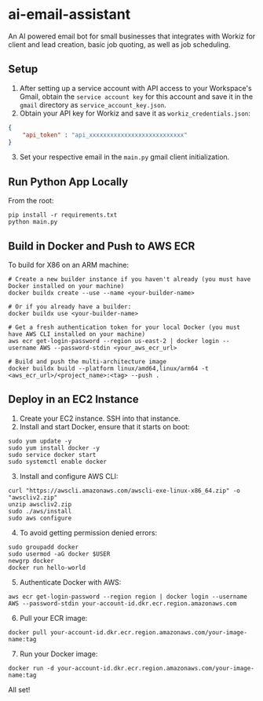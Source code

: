 # ai-email-assistant
An AI powered email bot for small businesses that integrates with Workiz for client and lead creation, basic job quoting, as well as job scheduling.

## Setup
1. After setting up a service account with API access to your Workspace's Gmail, obtain the `service account key` for this account and save it in the `gmail` directory as `service_account_key.json`.
2. Obtain your API key for Workiz and save it as `workiz_credentials.json`:
```json
{ 
    "api_token" : "api_xxxxxxxxxxxxxxxxxxxxxxxxxxx"
}
```
3. Set your respective email in the `main.py` gmail client initialization. 

## Run Python App Locally
From the root:
```shell
pip install -r requirements.txt
python main.py
```

## Build in Docker and Push to AWS ECR
To build for X86 on an ARM machine:

```shell
# Create a new builder instance if you haven't already (you must have Docker installed on your machine)
docker buildx create --use --name <your-builder-name>

# Or if you already have a builder:
docker buildx use <your-builder-name> 

# Get a fresh authentication token for your local Docker (you must have AWS CLI installed on your machine)
aws ecr get-login-password --region us-east-2 | docker login --username AWS --password-stdin <your_aws_ecr_url>

# Build and push the multi-architecture image
docker buildx build --platform linux/amd64,linux/arm64 -t <aws_ecr_url>/<project_name>:<tag> --push .
```



## Deploy in an EC2 Instance
1. Create your EC2 instance. SSH into that instance.
2. Install and start Docker, ensure that it starts on boot:
```shell
sudo yum update -y
sudo yum install docker -y
sudo service docker start
sudo systemctl enable docker
```
3. Install and configure AWS CLI:
```shell
curl "https://awscli.amazonaws.com/awscli-exe-linux-x86_64.zip" -o "awscliv2.zip"
unzip awscliv2.zip
sudo ./aws/install
sudo aws configure
```
4. To avoid getting permission denied errors:
```shell
sudo groupadd docker
sudo usermod -aG docker $USER
newgrp docker
docker run hello-world
```
5. Authenticate Docker with AWS:
```shell
aws ecr get-login-password --region region | docker login --username AWS --password-stdin your-account-id.dkr.ecr.region.amazonaws.com
```
6. Pull your ECR image:
```shell
docker pull your-account-id.dkr.ecr.region.amazonaws.com/your-image-name:tag
```
7. Run your Docker image:
```shell
docker run -d your-account-id.dkr.ecr.region.amazonaws.com/your-image-name:tag
```

All set!